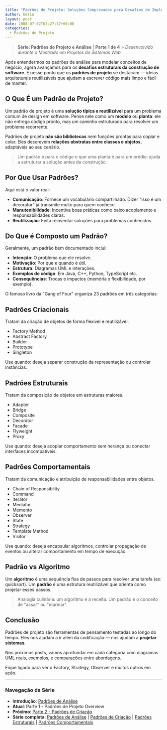```yaml
---
title: "Padrões de Projeto: Soluções Comprovadas para Desafios de Implementação"
author: helio
layout: post
date: 2008-07-02T03:27:57+00:00
categories:
  - Padrões de Projeto
---
```


> **Série: Padrões de Projeto e Análise** | **Parte 1 de 4** > _Desenvolvido durante o Mestrado em Projetos de Sistemas Web_

Após entendermos os padrões de análise para modelar conceitos de negócio, agora avançamos para os **desafios estruturais da construção de software**. É nesse ponto que os **padrões de projeto** se destacam — ideias arquiteturais reutilizáveis que ajudam a escrever código mais limpo e fácil de manter.

## O Que É um Padrão de Projeto?

Um padrão de projeto é uma **solução típica e reutilizável** para um problema comum de design em software. Pense nele como um **modelo** ou **planta**: ele não entrega código pronto, mas um caminho estruturado para resolver um problema recorrente.

Padrões de projeto **não são bibliotecas** nem funções prontas para copiar e colar. Eles descrevem **relações abstratas entre classes e objetos**, adaptáveis ao seu cenário.

> Um padrão é para o código o que uma planta é para um prédio: ajuda a estruturar a solução antes da construção.

## Por Que Usar Padrões?

Aqui está o valor real:

- **Comunicação**: Fornece um vocabulário compartilhado. Dizer "isso é um decorator" já transmite muito para quem conhece.
- **Manutenibilidade**: Incentiva boas práticas como baixo acoplamento e responsabilidades claras.
- **Reutilização**: Evita reinventar soluções para problemas conhecidos.

## Do Que é Composto um Padrão?

Geralmente, um padrão bem documentado inclui:

- **Intenção**: O problema que ele resolve.
- **Motivação**: Por que e quando é útil.
- **Estrutura**: Diagramas UML e interações.
- **Exemplos de código**: Em Java, C++, Python, TypeScript etc.
- **Consequências**: Trocas e impactos (memória x flexibilidade, por exemplo).

O famoso livro da "Gang of Four" organiza 23 padrões em três categorias:

## Padrões Criacionais

Tratam da criação de objetos de forma flexível e reutilizável.

- Factory Method
- Abstract Factory
- Builder
- Prototype
- Singleton

Use quando: deseja separar construção da representação ou controlar instâncias.

## Padrões Estruturais

Tratam da composição de objetos em estruturas maiores.

- Adapter
- Bridge
- Composite
- Decorator
- Facade
- Flyweight
- Proxy

Use quando: deseja acoplar comportamento sem herança ou conectar interfaces incompatíveis.

## Padrões Comportamentais

Tratam da comunicação e atribuição de responsabilidades entre objetos.

- Chain of Responsibility
- Command
- Iterator
- Mediator
- Memento
- Observer
- State
- Strategy
- Template Method
- Visitor

Use quando: deseja encapsular algoritmos, controlar propagação de eventos ou alterar comportamento em tempo de execução.

## Padrão vs Algoritmo

Um **algoritmo** é uma sequência fixa de passos para resolver uma tarefa (ex: quicksort).
Um **padrão** é uma estrutura reutilizável que orienta como projetar esses passos.

> Analogia culinária: um algoritmo é a receita. Um padrão é o conceito de "assar" ou "marinar".

## Conclusão

Padrões de projeto são ferramentas de pensamento testadas ao longo do tempo. Eles nos ajudam a ir além da codificação — nos ajudam a **projetar sistemas**.

Nos próximos posts, vamos aprofundar em cada categoria com diagramas UML reais, exemplos, e comparações entre abordagens.

Fique ligado para ver o Factory, Strategy, Observer e muitos outros em ação.

---

### **Navegação da Série**

- **Introdução**: [Padrões de Análise](../2008-07-01-padroes-de-analise/)
- **Atual**: Parte 1 - Padrões de Projeto Overview
- **Próximo**: [Parte 2 - Padrões de Criação](../2008-07-04-padroes-de-criacao/)
- **Série completa**: [Padrões de Análise](../2008-07-01-padroes-de-analise/) | [Padrões de Criação](../2008-07-04-padroes-de-criacao/) | [Padrões Estruturais](../2008-07-06-padroes-estruturais/) | [Padrões Comportamentais](../2008-07-08-padroes-comportamentais/)
